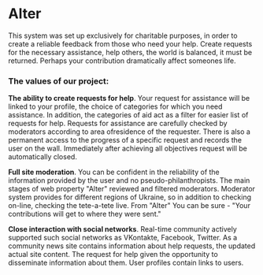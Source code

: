 # Alter
This system was set up exclusively for charitable purposes, in order to create a reliable feedback from those who need your help. 
Create requests for the necessary assistance, help others, the world is balanced, it must be returned. Perhaps your contribution dramatically affect someones life.
### The values ​​of our project:

**The ability to create requests for help**. Your request for assistance will be linked to your profile, the choice of categories for which you need assistance. 
    In addition, the categories of aid act as a filter for easier list of requests for help. 
    Requests for assistance are carefully checked by moderators according to area of ​​residence of the requester. 
    There is also a permanent access to the progress of a specific request and records the user on the wall. 
    Immediately after achieving all objectives request will be automatically closed.
    
**Full site moderation**. You can be confident in the reliability of the information provided by the user and no pseudo-philanthropists. 
    The main stages of web property "Alter" reviewed and filtered moderators. Moderator system provides for different regions of Ukraine, so in addition to checking on-line, checking the tete-a-tete live. 
    From "Alter" You can be sure - "Your contributions will get to where they were sent."
    
**Close interaction with social networks**. Real-time community actively supported such social networks as VKontakte, Facebook, Twitter. 
    As a community news site contains information about help requests, the updated actual site content. The request for help given the opportunity to disseminate information about them.
    User profiles contain links to users.